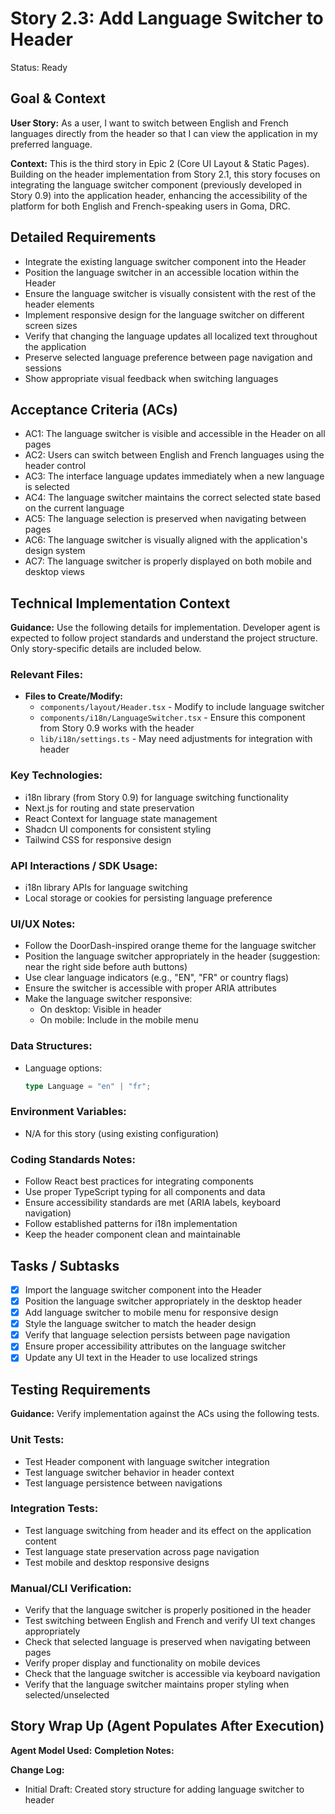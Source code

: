 # Story 2.3: Add Language Switcher to Header

Status: Ready

## Goal & Context

**User Story:** As a user, I want to switch between English and French languages directly from the header so that I can view the application in my preferred language.

**Context:** This is the third story in Epic 2 (Core UI Layout & Static Pages). Building on the header implementation from Story 2.1, this story focuses on integrating the language switcher component (previously developed in Story 0.9) into the application header, enhancing the accessibility of the platform for both English and French-speaking users in Goma, DRC.

## Detailed Requirements

- Integrate the existing language switcher component into the Header
- Position the language switcher in an accessible location within the Header
- Ensure the language switcher is visually consistent with the rest of the header elements
- Implement responsive design for the language switcher on different screen sizes
- Verify that changing the language updates all localized text throughout the application
- Preserve selected language preference between page navigation and sessions
- Show appropriate visual feedback when switching languages

## Acceptance Criteria (ACs)

- AC1: The language switcher is visible and accessible in the Header on all pages
- AC2: Users can switch between English and French languages using the header control
- AC3: The interface language updates immediately when a new language is selected
- AC4: The language switcher maintains the correct selected state based on the current language
- AC5: The language selection is preserved when navigating between pages
- AC6: The language switcher is visually aligned with the application's design system
- AC7: The language switcher is properly displayed on both mobile and desktop views

## Technical Implementation Context

**Guidance:** Use the following details for implementation. Developer agent is expected to follow project standards and understand the project structure. Only story-specific details are included below.

### Relevant Files:

- **Files to Create/Modify:**
  - `components/layout/Header.tsx` - Modify to include language switcher
  - `components/i18n/LanguageSwitcher.tsx` - Ensure this component from Story 0.9 works with the header
  - `lib/i18n/settings.ts` - May need adjustments for integration with header

### Key Technologies:

- i18n library (from Story 0.9) for language switching functionality
- Next.js for routing and state preservation
- React Context for language state management
- Shadcn UI components for consistent styling
- Tailwind CSS for responsive design

### API Interactions / SDK Usage:

- i18n library APIs for language switching
- Local storage or cookies for persisting language preference

### UI/UX Notes:

- Follow the DoorDash-inspired orange theme for the language switcher
- Position the language switcher appropriately in the header (suggestion: near the right side before auth buttons)
- Use clear language indicators (e.g., "EN", "FR" or country flags)
- Ensure the switcher is accessible with proper ARIA attributes
- Make the language switcher responsive:
  - On desktop: Visible in header
  - On mobile: Include in the mobile menu

### Data Structures:

- Language options:
  ```typescript
  type Language = "en" | "fr";
  ```

### Environment Variables:

- N/A for this story (using existing configuration)

### Coding Standards Notes:

- Follow React best practices for integrating components
- Use proper TypeScript typing for all components and data
- Ensure accessibility standards are met (ARIA labels, keyboard navigation)
- Follow established patterns for i18n implementation
- Keep the header component clean and maintainable

## Tasks / Subtasks

- [x] Import the language switcher component into the Header
- [x] Position the language switcher appropriately in the desktop header
- [x] Add language switcher to mobile menu for responsive design
- [x] Style the language switcher to match the header design
- [x] Verify that language selection persists between page navigation
- [x] Ensure proper accessibility attributes on the language switcher
- [x] Update any UI text in the Header to use localized strings

## Testing Requirements

**Guidance:** Verify implementation against the ACs using the following tests.

### Unit Tests:

- Test Header component with language switcher integration
- Test language switcher behavior in header context
- Test language persistence between navigations

### Integration Tests:

- Test language switching from header and its effect on the application content
- Test language state preservation across page navigation
- Test mobile and desktop responsive designs

### Manual/CLI Verification:

- Verify that the language switcher is properly positioned in the header
- Test switching between English and French and verify UI text changes appropriately
- Check that selected language is preserved when navigating between pages
- Verify proper display and functionality on mobile devices
- Check that the language switcher is accessible via keyboard navigation
- Verify that the language switcher maintains proper styling when selected/unselected

## Story Wrap Up (Agent Populates After Execution)

**Agent Model Used:**
**Completion Notes:**

**Change Log:**

- Initial Draft: Created story structure for adding language switcher to header
